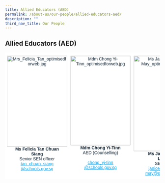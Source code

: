 ```yaml
---
title: Allied Educators (AED)
permalink: /about-us/our-people/allied-educators-aed/
description: ""
third_nav_title: Our People
---
```

## **Allied Educators (AED)**


<table style="border-collapse:collapse;border-spacing:0" class="tg"><thead><tr><td style="background-color:#FFF;border-color:#ffffff;border-style:solid;border-width:1px;color:#162837;font-family:Arial, sans-serif;font-size:14px;overflow:hidden;padding:10px 5px;text-align:center;vertical-align:top;word-break:normal"><img src="https://staging.dtkb9ih383sl3.amplifyapp.com/images/Mrs_Felicia_Tan_optimisedforweb.jpg" alt="Mrs_Felicia_Tan_optimisedforweb.jpg" width="196" height="295"><br><span style="font-weight:bold;font-style:inherit">Ms Felicia Tan Chuan</span><br><span style="font-weight:bold;font-style:inherit">Siang</span><br><span style="font-weight:400;font-style:inherit;color:#162837">Senior SEN officer</span><br><a href="mailto:tan_chuan_siang@schools.gov.sg" target="_blank" rel="noopener noreferrer"><span style="font-weight:inherit;font-style:inherit;text-decoration:underline;color:#08A7F0">tan_chuan_siang</span></a><br><a href="mailto:tan_chuan_siang@schools.gov.sg" target="_blank" rel="noopener noreferrer"><span style="font-weight:inherit;font-style:inherit;text-decoration:underline;color:#08A7F0">@schools.gov.sg</span></a></td><td style="background-color:#FFF;border-color:#ffffff;border-style:solid;border-width:1px;color:#162837;font-family:Arial, sans-serif;font-size:14px;overflow:hidden;padding:10px 5px;text-align:center;vertical-align:top;word-break:normal"><img src="https://staging.dtkb9ih383sl3.amplifyapp.com/images/Mdm%20Chong%20Yi-Tinn_optimisedforweb.jpg" alt="Mdm Chong Yi-Tinn_optimisedforweb.jpg" width="195" height="291"><br><span style="font-weight:bold;font-style:inherit">Mdm Chong Yi-Tinn</span><br><span style="font-weight:400;font-style:inherit;color:#162837">AED (Counselling)</span><br><br><a href="mailto:chong_yi-tinn@schools.gov.sg" target="_blank" rel="noopener noreferrer"><span style="font-weight:inherit;font-style:inherit;text-decoration:underline;color:#08A7F0">chong_yi-tinn</span></a><br><a href="mailto:chong_yi-tinn@schools.gov.sg" target="_blank" rel="noopener noreferrer"><span style="font-weight:inherit;font-style:inherit;text-decoration:underline;color:#08A7F0">@schools.gov.sg</span></a></td><td style="background-color:#FFF;border-color:#ffffff;border-style:solid;border-width:1px;color:#162837;font-family:Arial, sans-serif;font-size:14px;overflow:hidden;padding:10px 5px;text-align:center;vertical-align:top;word-break:normal"><img src="https://staging.dtkb9ih383sl3.amplifyapp.com/images/Ms%20Janice%20Cheng%20Lai%20May_optimisedforweb.jpg" alt="Ms Janice Cheng Lai May_optimisedforweb.jpg" width="208" height="310"><br><span style="font-weight:bold;font-style:inherit">Ms Janice Cheng</span><br><span style="font-weight:bold;font-style:inherit">Lai May</span><br><span style="font-weight:400;font-style:inherit;color:#162837">SEN officer</span><br><a href="mailto:janice_cheng_lai_may@schools.gov.sg" target="_blank" rel="noopener noreferrer"><span style="font-weight:inherit;font-style:inherit;text-decoration:underline;color:#08A7F0">janice_cheng_lai_</span></a><br><a href="mailto:janice_cheng_lai_may@schools.gov.sg" target="_blank" rel="noopener noreferrer"><span style="font-weight:inherit;font-style:inherit;text-decoration:underline;color:#08A7F0">may@schools.gov.sg</span></a></td></tr></thead></table>
